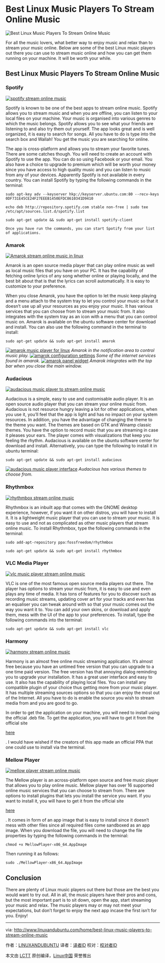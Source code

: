Best Linux Music Players To Stream Online Music
======
 ![Best Linux Music Players To Stream Online Music](http://www.linuxandubuntu.com/uploads/2/1/1/5/21152474/best-linux-music-players-to-stream-online-music_orig.jpg) 

​For all the music lovers, what better way to enjoy music and relax than to stream your music online. Below are some of the best Linux music players out there you can use to stream music online and how you can get them running on your machine. It will be worth your while.

## Best Linux Music Players To Stream Online Music

### Spotify

 [![spotify stream online music](http://www.linuxandubuntu.com/uploads/2/1/1/5/21152474/spotify_orig.png)][1] 

Spotify is known to be one of the best apps to stream online music. Spotify allows you to stream music and when you are offline, you can listen to your local files on your machine. Your music is organised into various genres to which the music belongs. Spotify allows you to see what your friends are listening to and also try them out yourself. The app looks great and is well organized, it is easy to search for songs. All you have to do is type into the search box and Wallah! You get the music you are searching for online.

​The app is cross-platform and allows you to stream your favorite tunes. There are some catches though. You will need to create an account with Spotify to use the app. You can do so using Facebook or your email. You also have a choice to upgrade to premium which will be worth your money since you have access to high quality music and you can listen to music from any of your devices. Apparently Spotify is not available in every country. You can install Spotify by typing the following commands in the terminal:

```
sudo apt-key adv --keyserver hkp://keyserver.ubuntu.com:80 --recv-keys 0DF731E45CE24F27EEEB1450EFDC8610341D9410

echo deb http://repository.spotify.com stable non-free | sudo tee /etc/apt/sources.list.d/spotify.list

sudo apt-get update && sudo apt-get install spotify-client

Once you have run the commands, you can start Spotify from your list of applications.
```

### Amarok

 [![Amarok stream online music in linux](http://www.linuxandubuntu.com/uploads/2/1/1/5/21152474/amarok_orig.png)][2] 

Amarok is an open source media player that can play online music as well as local music files that you have on your PC. It has the capability of fetching online lyrics of any song whether online or playing locally, and the best bit about that is that the lyrics can scroll automatically. It is easy to customize to your preference.

When you close Amarok, you have the option to let the music keep playing and a menu attach to the system tray to let you control your music so that it doesn’t use up all your resources as you enjoy your music. It has various services that you can choose from to stream your music from. It also integrates with the system tray as an icon with a menu that you can control music on.  Amarok is available on the ubuntu software center for download and install. You can also use the following command in the terminal to install:

```
sudo apt-get update && sudo apt-get install amarok
```

 [![amarok music player for linux](http://www.linuxandubuntu.com/uploads/2/1/1/5/21152474/amarok_1_orig.png)][3]  _Amarok in the notification area to control music play._  [![amarok configuration settings](http://www.linuxandubuntu.com/uploads/2/1/1/5/21152474/amarok_2_orig.png)][4]  _Some of the internet services found in amarok._   [![amarok panel widget](http://www.linuxandubuntu.com/uploads/2/1/1/5/21152474/amarok_3_orig.png)][5]  _Amarok integrates with the top bar when you close the main window._  

### Audacious

 [![audacious music player to stream online music](http://www.linuxandubuntu.com/uploads/2/1/1/5/21152474/audacious_orig.png)][6] 

Audacious is a simple, easy to use and customisable audio player. It is an open source audio player that you can stream your online music from. Audacious is not resource hungry leaving a lot for other applications, when you use it, you’ll feel that the app is light and has no impact on your system resources. In addition, you have the advantage of changing the theme to the theme you want. The themes are based on GTK and Winamp classic themes. You have the option to record music that you are streaming in case it pleases your ears. The player comes with visualizations that keep you feeling the rhythm. Audacious is available on the ubuntu software center for download and install. Alternatively, you can type the following to install it in ubuntu terminal:

```
sudo apt-get update && sudo apt-get install audacious
```

 [![audacious music player interface](http://www.linuxandubuntu.com/uploads/2/1/1/5/21152474/amarok_4_orig.png)][7]  _Audacious has various themes to choose from._  

### Rhythmbox

 [![rhythmbox stream online music](http://www.linuxandubuntu.com/uploads/2/1/1/5/21152474/rhythmbox_orig.png)][8] 

Rhythmbox is an inbuilt app that comes with the GNOME desktop experience, however, if you want it on other distros, you will have to install it. It is a lightweight music player that you can use to stream your music. It is easy to use and not as complicated as other music players that stream online music. To install Rhythmbox, type the following commands in the terminal:

```
sudo add-apt-repository ppa:fossfreedom/rhythmbox

sudo apt-get update && sudo apt-get install rhythmbox
```

### VLC Media Player

 [![vlc music player stream online music](http://www.linuxandubuntu.com/uploads/2/1/1/5/21152474/vlc-media-player_orig.png)][9] 

VLC is one of the most famous open source media players out there.  The player has options to stream your music from, it is easy to use and even plays any time of media. It has tons of features for you to discover such as recording music streams, updating cover art for your tracks and even has an equaliser you can tweak around with so that your music comes out the way you want it to. You can add your own skins, or download and apply them, mess with the UI of the app to your preferences. To install, type the following commands into the terminal:

```
sudo apt-get update && sudo apt-get install vlc
```

### Harmony

 [![harmony stream online music](http://www.linuxandubuntu.com/uploads/2/1/1/5/21152474/harmony_orig.png)][10] 

Harmony is an almost free online music streaming application. It’s almost free because you have an untimed free version that you can upgrade to a one time paid version. The free version has that annoying dialog reminding you to upgrade your installation. It has a great user interface and easy to use. It also has the capability of playing local files. You can install any compatible plugin of your choice thus getting more from your music player. It has multiple streaming sources options so that you can enjoy the most out of the Internet. All you have to do is enable the source you wish to stream media from and you are good to go.

​In order to get the application on your machine, you will need to install using the official .deb file. To get the application, you will have to get it from the official site

[here][11]

. I would have wished if the creators of this app made an official PPA that one could use to install via the terminal.

### Mellow Player

 [![mellow player stream online music](http://www.linuxandubuntu.com/uploads/2/1/1/5/21152474/mellow-player_orig.png)][12] 

​The Mellow player is an across-platform open source and free music player that allows you to play online music. Mellow player has over 16 supported online music services that you can choose to stream from. There are options to install plugins that lets you install the service you want. If you want to install it, you will have to get it from the official site

[here][13]

. It comes in form of an app image that is easy to install since it doesn’t mess with other files since all required files come sandboxed as an app image. When you download the file, you will need to change the file properties by typing the following commands in the terminal:

```
chmod +x MellowPlayer-x86_64.AppImage
```

Then running it as follows:

```
sudo ./MellowPlayer-x86_64.AppImage
```

## Conclusion

There are plenty of Linux music players out there but those are the best you would want to try out. All in all, the music players have their pros and cons, but the most important part is to sit down, open the app, start streaming your music and relax. The music players may or may not meet your expectations, but don’t forget to enjoy the next app incase the first isn’t for you. Enjoy!

--------------------------------------------------------------------------------

via: http://www.linuxandubuntu.com/home/best-linux-music-players-to-stream-online-music

作者：[LINUXANDUBUNTU][a]
译者：[译者ID](https://github.com/译者ID)
校对：[校对者ID](https://github.com/校对者ID)

本文由 [LCTT](https://github.com/LCTT/TranslateProject) 原创编译，[Linux中国](https://linux.cn/) 荣誉推出

[a]:http://www.linuxandubuntu.com
[1]:http://www.linuxandubuntu.com/uploads/2/1/1/5/21152474/spotify_orig.png
[2]:http://www.linuxandubuntu.com/uploads/2/1/1/5/21152474/amarok_orig.png
[3]:http://www.linuxandubuntu.com/uploads/2/1/1/5/21152474/amarok_1_orig.png
[4]:http://www.linuxandubuntu.com/uploads/2/1/1/5/21152474/amarok_2_orig.png
[5]:http://www.linuxandubuntu.com/uploads/2/1/1/5/21152474/amarok_3_orig.png
[6]:http://www.linuxandubuntu.com/uploads/2/1/1/5/21152474/audacious_orig.png
[7]:http://www.linuxandubuntu.com/uploads/2/1/1/5/21152474/amarok_4_orig.png
[8]:http://www.linuxandubuntu.com/uploads/2/1/1/5/21152474/rhythmbox_orig.png
[9]:http://www.linuxandubuntu.com/uploads/2/1/1/5/21152474/vlc-media-player_orig.png
[10]:http://www.linuxandubuntu.com/uploads/2/1/1/5/21152474/harmony_orig.png
[11]:https://getharmony.xyz/download
[12]:http://www.linuxandubuntu.com/uploads/2/1/1/5/21152474/mellow-player_orig.png
[13]:https://colinduquesnoy.github.io/MellowPlayer/
